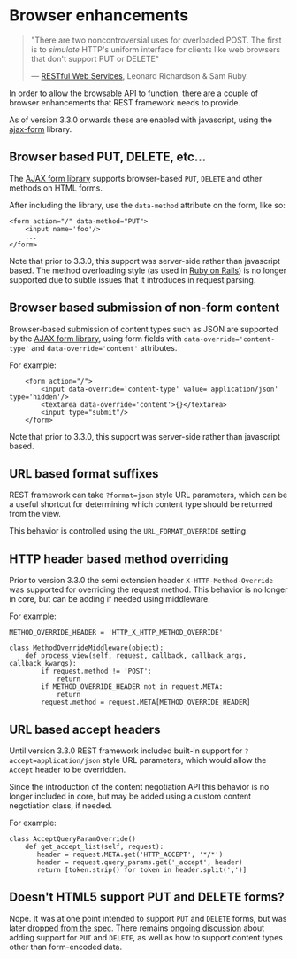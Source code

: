 # Browser enhancements

> "There are two noncontroversial uses for overloaded POST.  The first is to *simulate* HTTP's uniform interface for clients like web browsers that don't support PUT or DELETE"
>
> &mdash; [RESTful Web Services][cite], Leonard Richardson & Sam Ruby.

In order to allow the browsable API to function, there are a couple of browser enhancements that REST framework needs to provide.

As of version 3.3.0 onwards these are enabled with javascript, using the [ajax-form][ajax-form] library.

## Browser based PUT, DELETE, etc...

The [AJAX form library][ajax-form] supports browser-based `PUT`, `DELETE` and other methods on HTML forms.

After including the library, use the `data-method` attribute on the form, like so:

    <form action="/" data-method="PUT">
        <input name='foo'/>
        ...
    </form>

Note that prior to 3.3.0, this support was server-side rather than javascript based. The method overloading style (as used in [Ruby on Rails][rails]) is no longer supported due to subtle issues that it introduces in request parsing.

## Browser based submission of non-form content

Browser-based submission of content types such as JSON are supported by the [AJAX form library][ajax-form], using form fields with `data-override='content-type'` and `data-override='content'` attributes.

For example:

        <form action="/">
            <input data-override='content-type' value='application/json' type='hidden'/>
            <textarea data-override='content'>{}</textarea>
            <input type="submit"/>
        </form>

Note that prior to 3.3.0, this support was server-side rather than javascript based.

## URL based format suffixes

REST framework can take `?format=json` style URL parameters, which can be a
useful shortcut for determining which content type should be returned from
the view.

This behavior is controlled using the `URL_FORMAT_OVERRIDE` setting.

## HTTP header based method overriding

Prior to version 3.3.0 the semi extension header `X-HTTP-Method-Override` was supported for overriding the request method. This behavior is no longer in core, but can be adding if needed using middleware.

For example:

    METHOD_OVERRIDE_HEADER = 'HTTP_X_HTTP_METHOD_OVERRIDE'

    class MethodOverrideMiddleware(object):
        def process_view(self, request, callback, callback_args, callback_kwargs):
            if request.method != 'POST':
                return
            if METHOD_OVERRIDE_HEADER not in request.META:
                return
            request.method = request.META[METHOD_OVERRIDE_HEADER]

## URL based accept headers

Until version 3.3.0 REST framework included built-in support for `?accept=application/json` style URL parameters, which would allow the `Accept` header to be overridden.

Since the introduction of the content negotiation API this behavior is no longer included in core, but may be added using a custom content negotiation class, if needed.

For example:

    class AcceptQueryParamOverride()
        def get_accept_list(self, request):
           header = request.META.get('HTTP_ACCEPT', '*/*')
           header = request.query_params.get('_accept', header)
           return [token.strip() for token in header.split(',')]

## Doesn't HTML5 support PUT and DELETE forms?

Nope.  It was at one point intended to support `PUT` and `DELETE` forms, but
was later [dropped from the spec][html5].  There remains
[ongoing discussion][put_delete] about adding support for `PUT` and `DELETE`,
as well as how to support content types other than form-encoded data.

[cite]: http://www.amazon.com/Restful-Web-Services-Leonard-Richardson/dp/0596529260
[ajax-form]: https://github.com/encode/ajax-form
[rails]: http://guides.rubyonrails.org/form_helpers.html#how-do-forms-with-put-or-delete-methods-work
[html5]: http://www.w3.org/TR/html5-diff/#changes-2010-06-24
[put_delete]: http://amundsen.com/examples/put-delete-forms/

